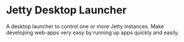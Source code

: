 Jetty Desktop Launcher
============

A desktop launcher to control one or more Jetty instances.   Make developing web-apps very easy by running up apps quickly and easily.
